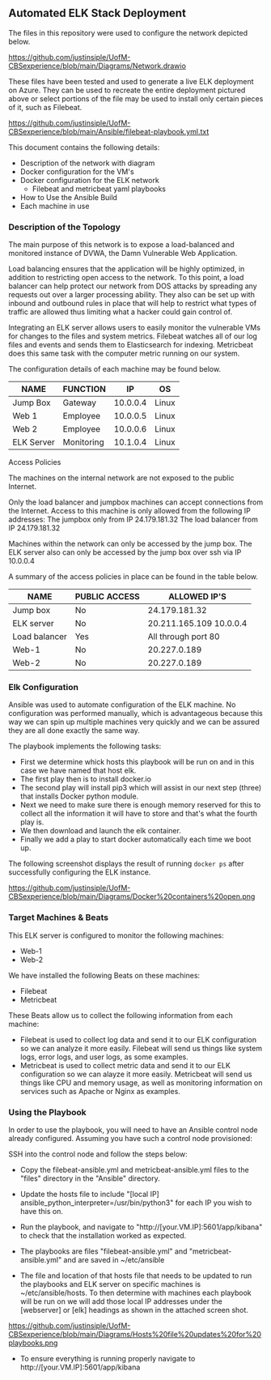 ## Automated ELK Stack Deployment

The files in this repository were used to configure the network depicted below.

https://github.com/justinsiple/UofM-CBSexperience/blob/main/Diagrams/Network.drawio

These files have been tested and used to generate a live ELK deployment on Azure. They can be used to recreate the entire deployment pictured above or select portions of the file may be used to install only certain pieces of it, such as Filebeat.

  https://github.com/justinsiple/UofM-CBSexperience/blob/main/Ansible/filebeat-playbook.yml.txt

This document contains the following details:
- Description of the network with diagram
- Docker configuration for the VM's
- Docker configuration for the ELK network
  - Filebeat and metricbeat yaml playbooks 
- How to Use the Ansible Build
- Each machine in use


### Description of the Topology

The main purpose of this network is to expose a load-balanced and monitored instance of DVWA, the Damn Vulnerable Web Application.

Load balancing ensures that the application will be highly optimized, in addition to restricting open access to the network.
To this point, a load balancer can help protect our network from DOS attacks by spreading any requests out over a larger processing ability.
They also can be set up with inbound and outbound rules in place that will help to restrict what types of traffic are allowed thus 
limiting what a hacker could gain control of.  

Integrating an ELK server allows users to easily monitor the vulnerable VMs for changes to the files and system metrics.
Filebeat watches all of our log files and events and sends them to Elasticsearch for indexing. 
Metricbeat does this same task with the computer metric running on our system. 

The configuration details of each machine may be found below.


| NAME       | FUNCTION   | IP       | OS    |
|------------|------------|----------|-------|
| Jump Box   | Gateway    | 10.0.0.4 | Linux |
| Web 1      | Employee   | 10.0.0.5 | Linux |
| Web 2      | Employee   | 10.0.0.6 | Linux |
| ELK Server | Monitoring | 10.1.0.4 | Linux |



Access Policies

The machines on the internal network are not exposed to the public Internet. 

Only the load balancer and jumpbox machines can accept connections from the Internet. Access to this machine is only allowed from the following IP addresses:
The jumpbox only from IP 24.179.181.32
The load balancer from IP 24.179.181.32

Machines within the network can only be accessed by the jump box.
The ELK server also can only be accessed by the jump box over ssh via IP 10.0.0.4

A summary of the access policies in place can be found in the table below.

| NAME          | PUBLIC ACCESS | ALLOWED IP'S            |
|---------------|---------------|-------------------------|
| Jump box      | No            | 24.179.181.32           |
| ELK server    | No            | 20.211.165.109 10.0.0.4 |
| Load balancer | Yes           | All through port 80     |
| Web-1         | No            | 20.227.0.189            |
| Web-2         | No            | 20.227.0.189            |




### Elk Configuration

Ansible was used to automate configuration of the ELK machine. No configuration was performed manually, which is advantageous because this way we can 
spin up multiple machines very quickly and we can be assured they are all done exactly the same way. 

The playbook implements the following tasks:
- First we determine whick hosts this playbook will be run on and in this case we have named that host elk. 
- The first play then is to install docker.io
- The second play will install pip3 which will assist in our next step (three) that installs Docker python module.
- Next we need to make sure there is enough memory reserved for this to collect all the information it will have to store and that's what the fourth play is.      
- We then download and launch the elk container. 
- Finally we add a play to start docker automatically each time we boot up.   

The following screenshot displays the result of running `docker ps` after successfully configuring the ELK instance.

https://github.com/justinsiple/UofM-CBSexperience/blob/main/Diagrams/Docker%20containers%20open.png



### Target Machines & Beats
This ELK server is configured to monitor the following machines:
- Web-1
- Web-2

We have installed the following Beats on these machines:
- Filebeat
- Metricbeat

These Beats allow us to collect the following information from each machine:
- Filebeat is used to collect log data and send it to our ELK configuration so we can analyze it more easily. Filebeat will send us things like system logs, error logs, and user logs, as some examples. 
- Metricbeat is used to collect metric data and send it to our ELK configuration so we can alayze it more easily. Metricbeat will send us things like CPU and memory usage, as well as monitoring information on services such as Apache or Nginx as examples.   



### Using the Playbook
In order to use the playbook, you will need to have an Ansible control node already configured. Assuming you have such a control node provisioned: 

SSH into the control node and follow the steps below:
- Copy the filebeat-ansible.yml and metricbeat-ansible.yml files to the "files" directory in the "Ansible" directory.
- Update the hosts file to include "[local IP] ansible_python_interpreter=/usr/bin/python3" for each IP you wish to have this on. 
- Run the playbook, and navigate to "http://[your.VM.IP]:5601/app/kibana" to check that the installation worked as expected.

- The playbooks are files "filebeat-ansible.yml" and "metricbeat-ansible.yml" and are saved in ~/etc/ansible
- The file and location of that hosts file that needs to be updated to run the playbooks and ELK server on specific machines is ~/etc/ansible/hosts. To then determine with machines each playbook will be run on we will add those local IP addresses under the [webserver] or [elk] headings as shown in the attached screen shot. 

https://github.com/justinsiple/UofM-CBSexperience/blob/main/Diagrams/Hosts%20file%20updates%20for%20playbooks.png

- To ensure everything is running properly navigate to http://[your.VM.IP]:5601/app/kibana


